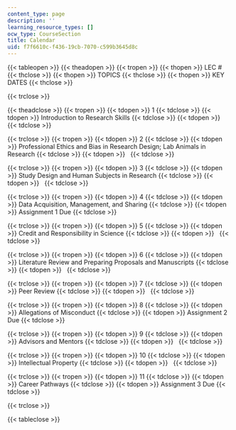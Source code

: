 ```yaml
---
content_type: page
description: ''
learning_resource_types: []
ocw_type: CourseSection
title: Calendar
uid: f7f6610c-f436-19cb-7070-c599b3645d8c
---
```


{{< tableopen >}}
{{< theadopen >}}
{{< tropen >}}
{{< thopen >}}
LEC #
{{< thclose >}}
{{< thopen >}}
TOPICS
{{< thclose >}}
{{< thopen >}}
KEY DATES
{{< thclose >}}

{{< trclose >}}

{{< theadclose >}}
{{< tropen >}}
{{< tdopen >}}
1
{{< tdclose >}}
{{< tdopen >}}
Introduction to Research Skills
{{< tdclose >}}
{{< tdopen >}}
 
{{< tdclose >}}

{{< trclose >}}
{{< tropen >}}
{{< tdopen >}}
2
{{< tdclose >}}
{{< tdopen >}}
Professional Ethics and Bias in Research Design; Lab Animals in Research
{{< tdclose >}}
{{< tdopen >}}
 
{{< tdclose >}}

{{< trclose >}}
{{< tropen >}}
{{< tdopen >}}
3
{{< tdclose >}}
{{< tdopen >}}
Study Design and Human Subjects in Research
{{< tdclose >}}
{{< tdopen >}}
 
{{< tdclose >}}

{{< trclose >}}
{{< tropen >}}
{{< tdopen >}}
4
{{< tdclose >}}
{{< tdopen >}}
Data Acquisition, Management, and Sharing
{{< tdclose >}}
{{< tdopen >}}
Assignment 1 Due
{{< tdclose >}}

{{< trclose >}}
{{< tropen >}}
{{< tdopen >}}
5
{{< tdclose >}}
{{< tdopen >}}
Credit and Responsibility in Science
{{< tdclose >}}
{{< tdopen >}}
 
{{< tdclose >}}

{{< trclose >}}
{{< tropen >}}
{{< tdopen >}}
6
{{< tdclose >}}
{{< tdopen >}}
Literature Review and Preparing Proposals and Manuscripts
{{< tdclose >}}
{{< tdopen >}}
 
{{< tdclose >}}

{{< trclose >}}
{{< tropen >}}
{{< tdopen >}}
7
{{< tdclose >}}
{{< tdopen >}}
Peer Review
{{< tdclose >}}
{{< tdopen >}}
 
{{< tdclose >}}

{{< trclose >}}
{{< tropen >}}
{{< tdopen >}}
8
{{< tdclose >}}
{{< tdopen >}}
Allegations of Misconduct
{{< tdclose >}}
{{< tdopen >}}
Assignment 2 Due
{{< tdclose >}}

{{< trclose >}}
{{< tropen >}}
{{< tdopen >}}
9
{{< tdclose >}}
{{< tdopen >}}
Advisors and Mentors
{{< tdclose >}}
{{< tdopen >}}
 
{{< tdclose >}}

{{< trclose >}}
{{< tropen >}}
{{< tdopen >}}
10
{{< tdclose >}}
{{< tdopen >}}
Intellectual Property
{{< tdclose >}}
{{< tdopen >}}
 
{{< tdclose >}}

{{< trclose >}}
{{< tropen >}}
{{< tdopen >}}
11
{{< tdclose >}}
{{< tdopen >}}
Career Pathways
{{< tdclose >}}
{{< tdopen >}}
Assignment 3 Due
{{< tdclose >}}

{{< trclose >}}

{{< tableclose >}}